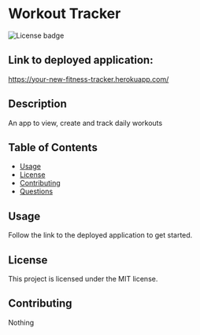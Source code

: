 # Workout Tracker

![License badge](https://img.shields.io/badge/license-MIT-blue.svg)

## Link to deployed application:

https://your-new-fitness-tracker.herokuapp.com/

## Description
An app to view, create and track daily workouts

## Table of Contents
- [Usage](#usage)
- [License](#license)
- [Contributing](#contributing)
- [Questions](#questions)

## Usage
Follow the link to the deployed application to get started.

## License
This project is licensed under the MIT license.

## Contributing
Nothing
